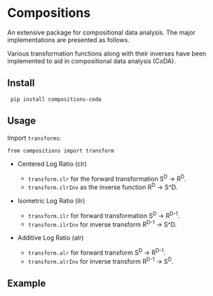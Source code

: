 # Compositions

An extensive package for compositional data analysis. The major implementations are presented as follows.

Various transformation functions along with their inverses have been implemented to aid in compositional data analysis (CoDA).

## Install

<pre><code> pip install compositions-coda</code></pre>

## Usage

Import ```transforms```:

<pre><code>from compositions import transform</code></pre>

- Centered Log Ratio (clr)
  - ```transform.clr``` for the forward transformation S<sup>D</sup> &#8594; R<sup>D</sup>.
  - ```transform.clrInv``` as the inverse function R<sup>D</sup> &#8594; S^D.

- Isometric Log Ratio (ilr)
  - ```transform.ilr``` for forward transformation S<sup>D</sup> &#8594; R<sup>D-1</sup>.
  - ```transform.ilrInv``` for inverse transform R<sup>D-1</sup> &#8594; S^D.
  
- Additive Log Ratio (alr)
  - ```transform.alr``` for forward transform S<sup>D</sup> &#8594; R<sup>D-1</sup>.
  - ```transform.alrInv``` for inverse transform R<sup>D-1</sup> &#8594; S<sup>D</sup>.

## Example
